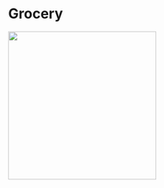 # Grocery

<img src="https://github.com/amitkumar-boffincoders/Grocery/blob/main/screen-capture.gif?raw=true" height="300em">
